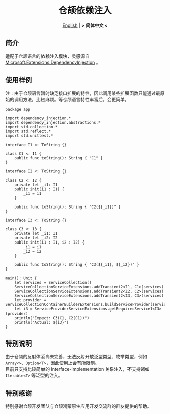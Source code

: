 <div align="center">

# 仓颉依赖注入

[English](README.md) | **&gt; 简体中文 &lt;**  

</div>

## 简介

适配于仓颉语言的依赖注入模块，灵感源自 [Microsoft.Extensions.DependencyInjection](https://github.com/dotnet/runtime/tree/main/src/libraries/Microsoft.Extensions.DependencyInjection) 。  

## 使用样例

注：由于仓颉语言暂时缺乏接口扩展的特性，因此调用某些扩展函数只能通过最原始的调用方法，比较麻烦。等仓颉语言特性丰富后，会更简单。  

```cangjie
package app

import dependency_injection.*
import dependency_injection.abstractions.*
import std.collection.*
import std.reflect.*
import std.unittest.*

interface I1 <: ToString {}

class C1 <: I1 {
	public func toString(): String { "C1" }
}

interface I2 <: ToString {}

class C2 <: I2 {
	private let _i1: I1
	public init(i1 : I1) {
		_i1 = i1
	}
	
	public func toString(): String { "C2(${_i1})" }
}

interface I3 <: ToString {}

class C3 <: I3 {
	private let _i1: I1
	private let _i2: I2
	public init(i1 : I1, i2 : I2) {
		_i1 = i1
		_i2 = i2
	}
	
	public func toString(): String { "C3(${_i1}, ${_i2})" }
}

main(): Unit {
	let services = ServiceCollection()
	ServiceCollectionServiceExtensions.addTransient2<I1, C1>(services)
	ServiceCollectionServiceExtensions.addTransient2<I2, C2>(services)
	ServiceCollectionServiceExtensions.addTransient2<I3, C3>(services)
	let provider = ServiceCollectionContainerBuilderExtensions.buildServiceProvider(services)
	let i3 = ServiceProviderServiceExtensions.getRequiredService1<I3>(provider)
	println("Expect: C3(C1, C2(C1))")
	println("Actual: ${i3}")
}
```

## 特别说明

由于仓颉的反射体系尚未完善，无法反射开放泛型类型、枚举类型，例如 `Array<>`、`Option<T>`，因此使用上会有所限制。  
目前只支持比较简单的 Interface-Implementation 关系注入，不支持诸如 `Iterable<T>` 等泛型的注入。  

## 特别感谢

特别感谢仓颉开发团队与仓颉鸿蒙原生应用开发交流群的群友提供的帮助。

